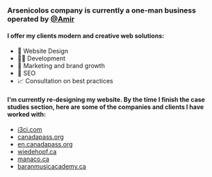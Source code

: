 ### Arsenicolos company is currently a one-man business operated by [@Amir](https://github.com/amir-the6th)
#### I offer my clients modern and creative web solutions:
- 🎨 Website Design
- 👨‍💻 Development
- 📣 Marketing and brand growth
- 🥇 SEO
- 📈 Consultation on best practices


#### I'm currently re-designing my website. By the time I finish the case studies section, here are some of the companies and clients I have worked with:
- [i3ci.com](https://i3ci.com)
- [canadapass.org](https://canadapass.org)
- [en.canadapass.org](https://en.canadapass.org)
- [wiedehopf.ca](https://wiedehopf.ca)
- [manaco.ca](https://manaco.ca)
- [baranmusicacademy.ca](https://baranmusicacademy.ca)
